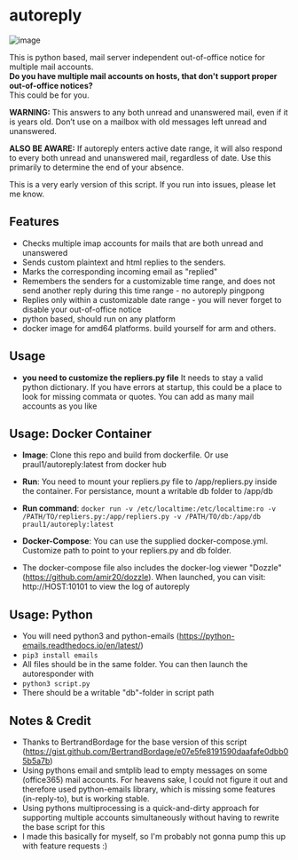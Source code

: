# autoreply
![image](https://user-images.githubusercontent.com/38807639/123596513-9235f800-d7f2-11eb-9fe5-a659a9cb699c.png)

This is python based, mail server independent out-of-office notice for multiple mail accounts.  
**Do you have multiple mail accounts on hosts, that don't support proper out-of-office notices?**  
This could be for you.  

**WARNING:** This answers to any both unread and unanswered mail, even if it is years old.
             Don’t use on a mailbox with old messages left unread and unanswered.
             
**ALSO BE AWARE:** If autoreply enters active date range, it will also respond to every both unread and unanswered mail, regardless of date. Use this primarily to determine the end of your absence.
             
This is a very early version of this script. If you run into issues, please let me know.

## Features 
- Checks multiple imap accounts for mails that are both unread and unanswered
- Sends custom plaintext and html replies to the senders.
- Marks the corresponding incoming email as "replied"
- Remembers the senders for a customizable time range, and does not send another reply during this time range - no autoreply pingpong
- Replies only within a customizable date range - you will never forget to disable your out-of-office notice
- python based, should run on any platform
- docker image for amd64 platforms. build yourself for arm and others.

## Usage
- **you need to customize the repliers.py file** It needs to stay a valid python dictionary. If you have errors at startup, this could be a place to look for missing commata or quotes. You can add as many mail accounts as you like

## Usage: Docker Container
- **Image**: Clone this repo and build from dockerfile. Or use praul1/autoreply:latest from docker hub  
  
- **Run**: You need to mount your repliers.py file to /app/repliers.py inside the container. For persistance, mount a writable db folder to /app/db 
- **Run command**: ```docker run -v /etc/localtime:/etc/localtime:ro -v /PATH/TO/repliers.py:/app/repliers.py -v /PATH/TO/db:/app/db praul1/autoreply:latest```
  
- **Docker-Compose**: You can use the supplied docker-compose.yml. Customize path to point to your repliers.py and db folder. 
- The docker-compose file also includes the docker-log viewer "Dozzle" (https://github.com/amir20/dozzle). When launched, you can visit: http://HOST:10101 to view the log of autoreply  

## Usage: Python
- You will need python3 and python-emails (https://python-emails.readthedocs.io/en/latest/)
- ```pip3 install emails```
- All files should be in the same folder. You can then launch the autoresponder with
- ```python3 script.py```
- There should be a writable "db"-folder in script path
 
## Notes & Credit
- Thanks to BertrandBordage for the base version of this script (https://gist.github.com/BertrandBordage/e07e5fe8191590daafafe0dbb05b5a7b)
- Using pythons email and smtplib lead to empty messages on some (office365) mail accounts. For heavens sake, I could not figure it out and therefore used python-emails library, which is missing some features (in-reply-to), but is working stable.
- Using pythons multiprocessing is a quick-and-dirty approach for supporting multiple accounts simultaneously without having to rewrite the base script for this
- I made this basically for myself, so I'm probably not gonna pump this up with feature requests :) 
